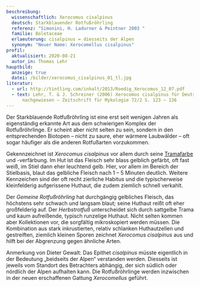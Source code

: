 ```yaml
---
beschreibung:
  wissenschaftlich: Xerocomus cisalpinus
  deutsch: Starkblauender Rotfußröhrling
  referenz: "Simonini, H. Ladurner & Peintner 2003 "
  familie: Boletaceae
  erlaeuterung: cisalpinus = diesseits der Alpen
  synonym: "Neuer Name: Xerocomellus cisalpinus"
profil:
  aktualisiert: 2020-08-21
  autor_in: Thomas Lehr
hauptbild:
  anzeige: true
  datei: /bilder/xerocomus_cisalpinus_01_tl.jpg
literatur:
  - url: http://tintling.com/inhalt/2013/Roedig_Xerocomus_12_07.pdf
  - text: Lehr, T. & J. Schreiner (2006) Xerocomus cisalpinus für Deutschland
      nachgewiesen – Zeitschrift für Mykologie 72/2 S. 123 – 136
---
```

Der Starkblauende Rotfußröhrling ist eine erst seit wenigen Jahren als eigenständig erkannte Art aus dem schwierigen Komplex der Rotfußröhrlinge. Er scheint aber nicht selten zu sein, sondern in den entsprechenden Biotopen – nicht zu saure, eher wärmere Laubwälder – oft sogar häufiger als die anderen Rotfußarten vorzukommen. 

Gekennzeichnet ist *Xerocomus cisalpinus* vor allem durch seine [Tramafarbe](Trama "Glossar") und -verfärbung. Im Hut ist das Fleisch sehr blass gelblich gefärbt, oft fast weiß, im Stiel dann eher leuchtend gelb. Hier, vor allem im Bereich der Stielbasis, blaut das gelbliche Fleisch nach 1 – 5 Minuten deutlich. Weitere Kennzeichen sind der oft recht zierliche Habitus und die typischerweise kleinfelderig aufgerissene Huthaut, die zudem ziemlich schnell verkahlt. 

Der *Gemeine Rotfußröhrling* hat durchgängig gelbliches Fleisch, das höchstens sehr schwach und langsam blaut; seine Huthaut reißt oft eher großfelderig auf. Der *Herbstrotfuß* unterscheidet sich durch sattgelbe Trama und kaum aufreißende, typisch runzelige Huthaut. Nicht selten kommen aber Kollektionen vor, die sorgfältig mikroskopiert werden müssen. Die Kombination aus stark inkrustierten, relativ schlanken Huthautzellen und gestreiften, ziemlich kleinen Sporen zeichnet *Xerocomus cisalpinus* aus und hilft bei der Abgrenzung gegen ähnliche Arten.

Anmerkung von Dieter Gewalt: Das Epithet *cisalpinus* müsste eigentlich in der Bedeutung „beidseits der Alpen“ verstanden werden. Diesseits ist jeweils vom Standort des Betrachters abhängig, der sich südlich oder nördlich der Alpen aufhalten kann. Die Rotfußröhrlinge werden inzwischen in der neuen erschaffenen Gattung *Xerocomellus* geführt.